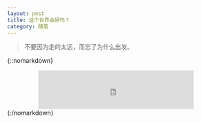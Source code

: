 ```yaml
---
layout: post
title: 这个世界会好吗？
category: 随笔 
---
```


> 不要因为走的太远，而忘了为什么出发。


{::nomarkdown}
<center>
<iframe 
frameborder="no" border="0" marginwidth="0" marginheight="0" width=360 height=90 src="http://music.163.com/outchain/player?type=2&id=31381877&auto=1&height=66">
</iframe>
</center>
{:/nomarkdown}





